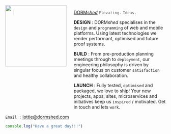 <img src="http://dormshed.com/static/img/shed.svg" align="left" width="192px" height="192px" />
<img align="left" width="0" height="320px" hspace=10/>

> [DORM*shed*](http://dormshed.com) `Elevating.` `Ideas.`


**DESIGN** : DORM*shed* specialises in the `design` and `programming` of web and mobile platforms. Using latest technologies we render performant, optimised and future proof systems.


**BUILD** : From pre-production planning meetings through to `deployment`, our engineering philosophy is driven by singular focus on customer `satisfaction` and healthy collaboration.


**LAUNCH** : Fully tested, `optimised` and packaged, we love to ship! Your new projects, apps, sites, microservices and initiatives keep us `inspired` / motivated. Get in touch and lets `work`.

`Email :` <a href="mailto:lottie@dormshed.com">lottie@dormshed.com</a>

```Javascript
console.log("Have a great day!!!")
```
